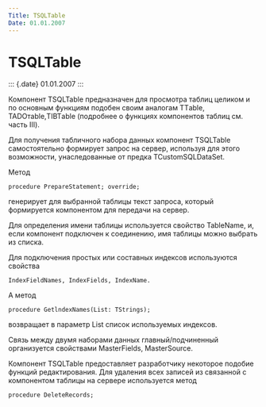 ```yaml
---
Title: TSQLTable
Date: 01.01.2007
---
```



TSQLTable
=========

::: {.date}
01.01.2007
:::

Компонент TSQLTable предназначен для просмотра таблиц целиком и по
основным функциям подобен своим аналогам TTаblе, TADOтаblе,TIBTаblе
(подробнее о функциях компонентов таблиц см. часть III).

Для получения табличного набора данных компонент TSQLTable
самостоятельно формирует запрос на сервер, используя для этого
возможности, унаследованные от предка TCustomSQLDataSet.

Метод

    procedure PrepareStatement; override;

генерирует для выбранной таблицы текст запроса, который формируется
компонентом для передачи на сервер.

Для определения имени таблицы используется свойство TableName, и, если
компонент подключен к соединению, имя таблицы можно выбрать из списка.

Для подключения простых или составных индексов используются свойства

    IndexFieldNames, IndexFields, IndexName. 

А метод

    procedure GetlndexNames(List: TStrings);

возвращает в параметр List список используемых индексов.

Связь между двумя наборами данных главный/подчиненный организуется
свойствами MasterFields, MasterSource.

Компонент TSQLTable предоставляет разработчику некоторое подобие функций
редактирования. Для удаления всех записей из связанной с компонентом
таблицы на сервере используется метод

    procedure DeleteRecords;
